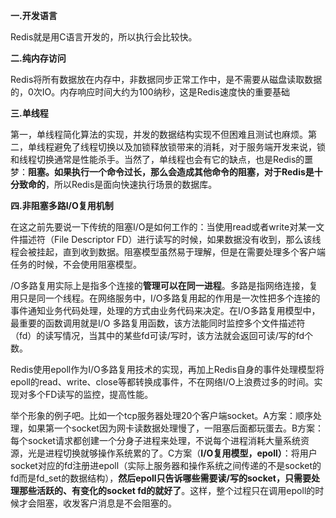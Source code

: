 **一.开发语言**

Redis就是用C语言开发的，所以执行会比较快。

**二.纯内存访问**

Redis将所有数据放在内存中，非数据同步正常工作中，是不需要从磁盘读取数据的，0次IO。内存响应时间大约为100纳秒，这是Redis速度快的重要基础

**三.单线程**

第一，单线程简化算法的实现，并发的数据结构实现不但困难且测试也麻烦。第二，单线程避免了线程切换以及加锁释放锁带来的消耗，对于服务端开发来说，锁和线程切换通常是性能杀手。当然了，单线程也会有它的缺点，也是Redis的噩梦：**阻塞。如果执行一个命令过长，那么会造成其他命令的阻塞，对于Redis是十分致命的**，所以Redis是面向快速执行场景的数据库。

**四.非阻塞多路I/O复用机制**

在这之前先要说一下传统的阻塞I/O是如何工作的：当使用read或者write对某一文件描述符（File Descriptor FD）进行读写的时候，如果数据没有收到，那么该线程会被挂起，直到收到数据。阻塞模型虽然易于理解，但是在需要处理多个客户端任务的时候，不会使用阻塞模型。

/O多路复用实际上是指多个连接的**管理可以在同一进程**。多路是指网络连接，复用只是同一个线程。在网络服务中，I/O多路复用起的作用是一次性把多个连接的事件通知业务代码处理，处理的方式由业务代码来决定。在I/O多路复用模型中，最重要的函数调用就是I/O 多路复用函数，该方法能同时监控多个文件描述符（fd）的读写情况，当其中的某些fd可读/写时，该方法就会返回可读/写的fd个数。

Redis使用epoll作为I/O多路复用技术的实现，再加上Redis自身的事件处理模型将epoll的read、write、close等都转换成事件，不在网络I/O上浪费过多的时间。实现对多个FD读写的监控，提高性能。

举个形象的例子吧。比如一个tcp服务器处理20个客户端socket。A方案：顺序处理，如果第一个socket因为网卡读数据处理慢了，一阻塞后面都玩蛋去。B方案：每个socket请求都创建一个分身子进程来处理，不说每个进程消耗大量系统资源，光是进程切换就够操作系统累的了。C方案（**I/O复用模型，epoll）**：将用户socket对应的fd注册进epoll（实际上服务器和操作系统之间传递的不是socket的fd而是fd_set的数据结构），**然后epoll只告诉哪些需要读/写的socket，只需要处理那些活跃的、有变化的socket fd的就好了**。这样，整个过程只在调用epoll的时候才会阻塞，收发客户消息是不会阻塞的。